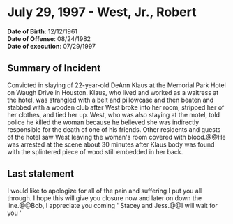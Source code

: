 # July 29, 1997 - West, Jr., Robert

**Date of Birth**: 12/12/1961<br/>
**Date of Offense**: 08/24/1982<br/>
**Date of execution**: 07/29/1997<br/>

## Summary of Incident
Convicted in slaying of 22-year-old DeAnn Klaus at the Memorial Park Hotel on Waugh Drive in Houston. Klaus, who lived and worked as a waitress at the hotel, was strangled with a belt and pillowcase and then beaten and stabbed with a wooden club after West broke into her room, stripped her of her clothes, and tied her up. West, who was also staying at the motel, told police he killed the woman because he believed she was indirectly responsible for the death of one of his friends. Other residents and guests of the hotel saw West leaving the woman's room covered with blood.@@He was arrested at the scene about 30 minutes after Klaus body was found with the splintered piece of wood still embedded in her back.

## Last statement
I would like to apologize for all of the pain and suffering I put you all through. I hope this will give you closure now and later on down the line.@@Bob, I appreciate you coming ' Stacey and Jess.@@I will wait for you '